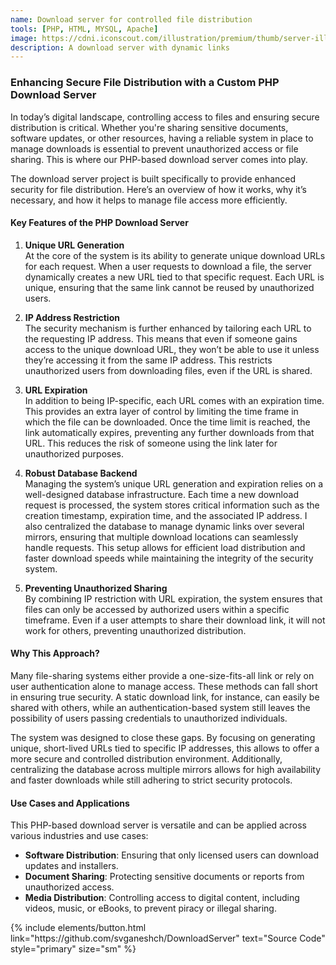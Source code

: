 ```yaml
---
name: Download server for controlled file distribution
tools: [PHP, HTML, MYSQL, Apache]
image: https://cdni.iconscout.com/illustration/premium/thumb/server-illustration-download-in-svg-png-gif-file-formats--management-database-setting-web-development-pack-design-illustrations-8861252.png
description: A download server with dynamic links
---
```


### Enhancing Secure File Distribution with a Custom PHP Download Server

In today’s digital landscape, controlling access to files and ensuring secure distribution is critical. Whether you're sharing sensitive documents, software updates, or other resources, having a reliable system in place to manage downloads is essential to prevent unauthorized access or file sharing. This is where our PHP-based download server comes into play.

The download server project is built specifically to provide enhanced security for file distribution. Here’s an overview of how it works, why it’s necessary, and how it helps to manage file access more efficiently.

#### Key Features of the PHP Download Server

1. **Unique URL Generation**  
   At the core of the system is its ability to generate unique download URLs for each request. When a user requests to download a file, the server dynamically creates a new URL tied to that specific request. Each URL is unique, ensuring that the same link cannot be reused by unauthorized users.

2. **IP Address Restriction**  
   The security mechanism is further enhanced by tailoring each URL to the requesting IP address. This means that even if someone gains access to the unique download URL, they won’t be able to use it unless they’re accessing it from the same IP address. This restricts unauthorized users from downloading files, even if the URL is shared.

3. **URL Expiration**  
   In addition to being IP-specific, each URL comes with an expiration time. This provides an extra layer of control by limiting the time frame in which the file can be downloaded. Once the time limit is reached, the link automatically expires, preventing any further downloads from that URL. This reduces the risk of someone using the link later for unauthorized purposes.

4. **Robust Database Backend**  
   Managing the system’s unique URL generation and expiration relies on a well-designed database infrastructure. Each time a new download request is processed, the system stores critical information such as the creation timestamp, expiration time, and the associated IP address. I also centralized the database to manage dynamic links over several mirrors, ensuring that multiple download locations can seamlessly handle requests. This setup allows for efficient load distribution and faster download speeds while maintaining the integrity of the security system.

5. **Preventing Unauthorized Sharing**  
   By combining IP restriction with URL expiration, the system ensures that files can only be accessed by authorized users within a specific timeframe. Even if a user attempts to share their download link, it will not work for others, preventing unauthorized distribution.

#### Why This Approach?

Many file-sharing systems either provide a one-size-fits-all link or rely on user authentication alone to manage access. These methods can fall short in ensuring true security. A static download link, for instance, can easily be shared with others, while an authentication-based system still leaves the possibility of users passing credentials to unauthorized individuals.

The system was designed to close these gaps. By focusing on generating unique, short-lived URLs tied to specific IP addresses, this allows to offer a more secure and controlled distribution environment. Additionally, centralizing the database across multiple mirrors allows for high availability and faster downloads while still adhering to strict security protocols.

#### Use Cases and Applications

This PHP-based download server is versatile and can be applied across various industries and use cases:
- **Software Distribution**: Ensuring that only licensed users can download updates and installers.
- **Document Sharing**: Protecting sensitive documents or reports from unauthorized access.
- **Media Distribution**: Controlling access to digital content, including videos, music, or eBooks, to prevent piracy or illegal sharing.

<p class="text-center">
{% include elements/button.html link="https://github.com/svganeshch/DownloadServer" text="Source Code" style="primary" size="sm" %}
</p>
